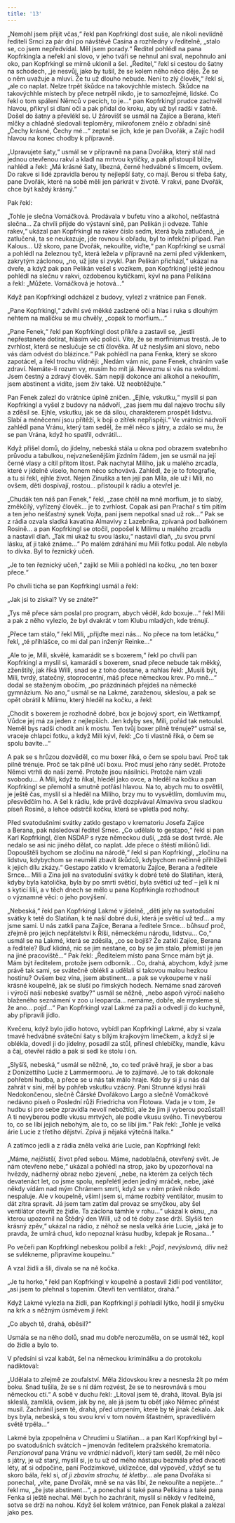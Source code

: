 ```yaml
---
title: '13'
---
```


„Nemohl jsem přijít včas,“ řekl pan Kopfrkingl dost suše, ale nikoli nevlídně řediteli Srnci za pár dní po návštěvě Casina a rozhledny v ředitelně, „stalo se, co jsem nepředvídal. Měl jsem porady.“ Ředitel pohlédl na pana Kopfrkingla a neřekl ani slovo, v jeho tváři se nehnul ani sval, nepohnulo ani oko, pan Kopfrkingl se mírně uklonil a šel. „Ředitel,“ řekl si cestou do šatny na schodech, „je nesvůj, jako by tušil, že se kolem něho něco děje. Že se o něm uvažuje a mluví. Že tu už dlouho nebude. Není to zlý člověk,“ řekl si, „ale co naplat. Nelze trpět škůdce na takovýchhle místech. Škůdce na takovýchhle místech by přece netrpěl nikdo, je to samozřejmé, lidské. Co řekl o tom spálení Němců v pecích, to je…“ pan Kopfrkingl prudce zachvěl hlavou, přikryl si dlaní oči a pak přidal do kroku, aby už byl radši v šatně. Došel do šatny a převlékl se. U žárovišť se usmál na Zajíce a Berana, kteří mlčky a chladně sledovali teploměry, mikrofonem znělo z obřadní síně „Čechy krásné, Čechy mé…“ zeptal se jich, kde je pan Dvořák, a Zajíc hodil hlavou na konec chodby k přípravně.

„Upravujete šaty,“ usmál se v přípravně na pana Dvořáka, který stál nad jednou otevřenou rakví a kladl na mrtvou kytičky, a pak přistoupil blíže, nahlédl a řekl: „Má krásné šaty, líbezná, černé hedvábné s límcem, ovšem. Do rakve si lidé zpravidla berou ty nejlepší šaty, co mají. Berou si třeba šaty, pane Dvořák, které na sobě měli jen párkrát v životě. V rakvi, pane Dvořák, chce být každý krásný.“

Pak řekl:

„Tohle je slečna Vomáčková. Prodávala v bufetu víno a alkohol, nešťastná slečna… Za chvíli přijde do výstavní síně, pan Pelikán ji odveze. Tahle rakev,“ ukázal pan Kopfrkingl na rakev číslo sedm, která byla zatlučená, „je zatlučená, ta se neukazuje, jde rovnou k obřadu, byl to infekční případ. Pan Kalous… Už skoro, pane Dvořák, nekouříte, viďte,“ pan Kopfrkingl se usmál a pohlédl na železnou tyč, která ležela v přípravně na zemi před výklenkem, zakrytým záclonou, „no, už jste si zvykl. Pan Pelikán přichází,“ ukázal na dveře, a když pak pan Pelikán vešel s vozíkem, pan Kopfrkingl ještě jednou pohlédl na slečnu v rakvi, ozdobenou kytičkami, kývl na pana Pelikána a řekl: „Můžete. Vomáčková je hotová…“

Když pan Kopfrkingl odcházel z budovy, vylezl z vrátnice pan Fenek.

„Pane Kopfrkingl,“ zdvihl své měkké zaslzené oči a hlas i ruka s dlouhým nehtem na malíčku se mu chvěly, „copak to morfium…“

„Pane Fenek,“ řekl pan Kopfrkingl dost příkře a zastavil se, „jestli nepřestanete dotírat, hlásím věc policii. Víte, že se morfinismus trestá. Je to zvrhlost, která se neslučuje se ctí člověka. Ať už neslyším ani slovo, nebo vás dám odvést do blázince.“ Pak pohlédl na pana Fenka, který se skoro zapotácel, a řekl trochu vlídněji: „Nedám vám nic, pane Fenek, chráním vaše zdraví. Nemáte-li rozum vy, musím ho mít já. Nevezmu si vás na svědomí. Jsem čestný a zdravý člověk. Sám nepiji dokonce ani alkohol a nekouřím, jsem abstinent a vidíte, jsem živ také. Už neobtěžujte.“

Pan Fenek zalezl do vrátnice úplně zničen. „Ejhle, vskutku,“ myslil si pan Kopfrkingl a vyšel z budovy na nádvoří, „zas jsem mu dal najevo trochu síly a zděsil se. Ejhle, vskutku, jak se dá silou, charakterem prospět lidstvu. Slabí a méněcenní jsou přítěží, k boji o zítřek nepřispějí.“ Ve vrátnici nádvoří zahlédl pana Vránu, který tam seděl, že měl něco s játry, a zdálo se mu, že se pan Vrána, když ho spatřil, odvrátil…

Když přišel domů, do jídelny, nebeská stála u okna pod obrazem svatebního průvodu a tabulkou, nejvznešenějším jízdním řádem, jen se usmál na její černé vlasy a cítil přitom lítost. Pak nachytal Miliho, jak u malého zrcadla, které v jídelně viselo, honem něco schovává. Zahlédl, že je to fotografie, a tu si řekl, ejhle život. Nejen Zinuška a ten její pan Míla, ale už i Mili, no ovšem, děti dospívají, rostou… přistoupil k rádiu a otevřel je.

„Chudák ten náš pan Fenek,“ řekl, „zase chtěl na mně morfium, je to slabý, změkčilý, vyřízený člověk… je to zvrhlost. Copak asi pan Prachař s tím pitím a ten jeho nešťastný synek Vojta, paní jsem nepotkal snad už rok…“ Pak se z rádia ozvala sladká kavatina Almavivy z Lazebníka, zpívaná pod balkónem Rosině… a pan Kopfrkingl se otočil, popošel k Milimu u malého zrcadla a nastavil dlaň. „Tak mi ukaž tu svou lásku,“ nastavil dlaň, „tu svou první lásku, ať ji také známe…“ Po malém zdráhání mu Mili fotku podal. Ale nebyla to dívka. Byl to řeznický učeň.

„Je to ten řeznický učeň,“ zajíkl se Mili a pohlédl na kočku, „no ten boxer přece.“

Po chvíli ticha se pan Kopfrkingl usmál a řekl:

„Jak jsi to získal? Vy se znáte?“

„Tys mě přece sám poslal pro program, abych věděl, _kdo_ boxuje…“ řekl Mili a pak z něho vylezlo, že byl dvakrát v tom Klubu mladých, kde trénují.

„Přece tam stálo,“ řekl Mili, „přijďte mezi nás… No přece na tom letáčku,“ řekl, „té přihlášce, co mi dal pan inženýr Reinke…“

„Ale to je, Mili, skvělé, kamarádit se s boxerem,“ řekl po chvíli pan Kopfrkingl a myslil si, kamarádí s boxerem, snad přece nebude tak měkký, zženštilý, jak říká Willi, snad se z toho dostane, a nahlas řekl: „Musíš být, Mili, tvrdý, statečný, stoprocentní, máš přece německou krev. Po mně…“ dodal se staženým obočím, „po prázdninách přejdeš na německé gymnázium. No ano,“ usmál se na Lakmé, zaraženou, skleslou, a pak se opět obrátil k Milimu, který hleděl na kočku, a řekl:

„Chodit s boxerem je rozhodně dobré, box je bojový sport, ein Wettkampf, Vůdce jej má za jeden z nejlepších. Jen kdyby ses, Mili, pořád tak netoulal. Neměl bys radši chodit ani k mostu. Ten tvůj boxer pilně trénuje?“ usmál se, vraceje chlapci fotku, a když Mili kývl, řekl: „Co ti vlastně říká, o čem se spolu bavíte…“

A pak se s hrůzou dozvěděl, co mu boxer říká, o čem se spolu baví. Proč tak pilně trénuje. Proč se tak pilně učí boxu. Proč musí jeho rány sedět. Protože Němci vtrhli do naší země. Protože jsou násilníci. Protože nám vzali svobodu… A Mili, když to říkal, hleděl jako ovce, a hleděl na kočku a pan Kopfrkingl se přemohl a smutně potřásl hlavou. Na to, abych mu to osvětlil, je ještě čas, myslil si a hleděl na Miliho, brzy mu to vysvětlím, domluvím mu, přesvědčím ho. A šel k rádiu, kde právě dozpívával Almaviva svou sladkou píseň Rosině, a lehce odstrčil kočku, která se vpletla pod nohy.

  

Před svatodušními svátky zatklo gestapo v krematoriu Josefa Zajíce a Berana, pak následoval ředitel Srnec. „Co udělalo to gestapo,“ řekl si pan Karl Kopfrkingl, člen NSDAP s ryze německou duší, „zdá se dost tvrdé. Ale nedalo se asi nic jiného dělat, co naplat. Jde přece o štěstí miliónů lidí. Dopouštěli bychom se zločinu na národě,“ řekl si pan Kopfrkingl, „zločinu na lidstvu, kdybychom se neuměli zbavit škůdců, kdybychom nečinně přihlíželi k jejich dílu zkázy.“ Gestapo zatklo v krematoriu Zajíce, Berana a ředitele Srnce… Mili a Zina jeli na svatodušní svátky k dobré tetě do Slatiňan, která, kdyby byla katolička, byla by po smrti světicí, byla světicí už teď – jeli k ní s kyticí lilií, a v těch dnech se mělo u pana Kopfrkingla rozhodnout o významné věci: o jeho povýšení.

„Nebeská,“ řekl pan Kopfrkingl Lakmé v jídelně, „děti jely na svatodušní svátky k tetě do Slatiňan, k té naší dobré duši, která je světicí už teď… a my jsme sami. U nás zatkli pana Zajíce, Berana a ředitele Srnce… bůhsuď proč, zřejmě pro jejich nepřátelství k Říši, německému národu, lidstvu… Co,“ usmál se na Lakmé, která se zděsila, „co se bojíš? Že zatkli Zajíce, Berana a ředitele? Buď klidná, nic se jim nestane, co by se jim stalo, přemístí je jen na jiné pracoviště…“ Pak řekl: „Ředitelem místo pana Srnce mám být já. Mám být ředitelem, protože jsem odborník… Co, drahá, abychom, když jsme právě tak sami, se svátečně oblékli a udělali si takovou malou hezkou hostinu? Ovšem bez vína, jsem abstinent… a pak se vykoupeme v naší krásné koupelně, jak se sluší po římských hodech. Nemáme snad zároveň i výročí naší nebeské svatby?“ usmál se něžně, „nebo aspoň výročí našeho blaženého seznámení v zoo u leoparda… nemáme, dobře, ale mysleme si, že ano… pojď…“ Pan Kopfrkingl vzal Lakmé za paži a odvedl ji do kuchyně, aby připravili jídlo.

Kvečeru, když bylo jídlo hotovo, vybídl pan Kopfrkingl Lakmé, aby si vzala tmavé hedvábné sváteční šaty s bílým krajkovým límečkem, a když si je oblékla, dovedl ji do jídelny, posadil za stůl, přinesl chlebíčky, mandle, kávu a čaj, otevřel rádio a pak si sedl ke stolu i on.

„Slyšíš, nebeská,“ usmál se něžně, „to, co teď právě hrají, je sbor a bas z Donizettiho Lucie z Lammermooru. Je to zajímavé. Je to tak dokonale pohřební hudba, a přece se u nás tak málo hraje. Kdo by si ji u nás dal zahrát v síni, měl by pohřeb vskutku vzácný. Paní Strunné kdysi hráli Nedokončenou, slečně Čárské Dvořákovo Largo a slečně Vomáčkové nedávno píseň o Poslední růži Friedricha von Flotowa. Vada je v tom, že hudbu si pro sebe zpravidla nevolí nebožtíci, ale že jim ji vyberou pozůstalí! A ti nevyberou podle vkusu mrtvých, ale podle vkusu svého. Ti nevyberou to, co se líbí jejich nebohým, ale to, co se líbí jim.“ Pak řekl: „Tohle je velká árie Lucie z třetího dějství. Zpívá ji nějaká výtečná Italka.“

A zatímco jedli a z rádia zněla velká árie Lucie, pan Kopfrkingl řekl:

„Máme, _nejčistší,_ život před sebou. Máme, nadoblačná, otevřený svět. Je nám otevřeno nebe,“ ukázal a pohlédl na strop, jako by upozorňoval na hvězdy, nádherný obraz nebo zjevení, „nebe, na kterém za celých těch devatenáct let, co jsme spolu, nepřelétl jeden jediný mráček, nebe, jaké někdy vídám nad mým Chrámem smrti, když se v něm právě nikdo nespaluje. Ale v koupelně, všiml jsem si, máme rozbitý ventilátor, musím to dát zítra spravit. Já jsem tam zatím dal provaz se smyčkou, aby šel ventilátor otevřít ze židle. Ta záclona támhle v rohu…“ ukázal k oknu, „na kterou upozornil na Štědrý den Willi, už od té doby zase drží. Slyšíš ten krásný zpěv,“ ukázal na rádio, z něhož se nesla velká árie Lucie, „jaká je to pravda, že umírá chud, kdo nepoznal krásu hudby, kdepak je Rosana…“

Po večeři pan Kopfrkingl nebeskou políbil a řekl: „Pojď, _nevýslovná,_ dřív než se svlékneme, připravíme koupelnu.“

A vzal židli a šli, dívala se na ně kočka.

„Je tu horko,“ řekl pan Kopfrkingl v koupelně a postavil židli pod ventilátor, „asi jsem to přehnal s topením. Otevři ten ventilátor, drahá.“

Když Lakmé vylezla na židli, pan Kopfrkingl jí pohladil lýtko, hodil jí smyčku na krk a s něžným úsměvem jí řekl:

„Co abych tě, drahá, oběsil?“

Usmála se na něho dolů, snad mu dobře nerozuměla, on se usmál též, kopl do židle a bylo to.

V předsíni si vzal kabát, šel na německou kriminálku a do protokolu nadiktoval:

„Udělala to zřejmě ze zoufalství. Měla židovskou krev a nesnesla žít po mém boku. Snad tušila, že se s ní dám rozvést, že se to nesrovnává s mou německou ctí.“ A sobě v duchu řekl: „Litoval jsem tě, drahá, litoval. Byla jsi skleslá, zamlklá, ovšem, jak by ne, ale já jsem tu oběť jako Němec přinést musil. Zachránil jsem tě, drahá, před utrpením, které by tě jinak čekalo. Jak bys byla, nebeská, s tou svou krví v tom novém šťastném, spravedlivém světě trpěla…“

Lakmé byla zpopelněna v Chrudimi u Slatiňan… a pan Karl Kopfrkingl byl – po svatodušních svátcích – jmenován ředitelem pražského krematoria. _Penzionoval_ pana Vránu ve _vrátnici_ nádvoří, který tam seděl, že měl něco s játry, je už starý, myslil si, je tu už od mého nástupu bezmála před dvaceti léty, ať si odpočine, paní Podzimkové, uklízečce, dal výpověď, vždyť se tu skoro bála, řekl si, _ať ji zbavím strachu, té kletby_… ale pana Dvořáka si ponechal, „víte, pane Dvořák, mně se na vás líbí, že nekouříte a nepijete…“ řekl mu, „že jste abstinent…“, a ponechal si také pana Pelikána a také pana Fenka si ještě nechal. Měl bych ho zachránit, myslil si někdy v ředitelně, sotva se drží na nohou. Když šel kolem vrátnice, pan Fenek plakal a zalézal jako pes.
